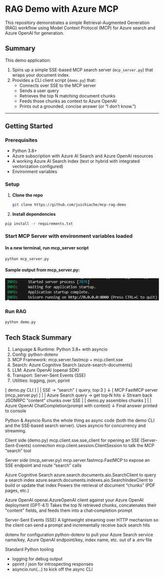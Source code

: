 # RAG Demo with Azure MCP

This repository demonstrates a simple Retrieval-Augmented Generation (RAG) workflow using Model Context Protocol (MCP) for Azure search and Azure OpenAI for generation.

## Summary

This demo application:

1. Spins up a simple SSE-based MCP search server (`mcp_server.py`) that wraps your document index.
2. Provides a CLI client script (`demo.py`) that:
   - Connects over SSE to the MCP server
   - Sends a user query
   - Retrieves the top N matching document chunks
   - Feeds those chunks as context to Azure OpenAI
   - Prints out a grounded, concise answer (or “I don’t know.”)

---

## Getting Started

### Prerequisites

- Python 3.8+
- Azure subscription with Azure AI Search and Azure OpenAI resources
- A working Azure AI Search index (text or hybrid with integrated vectorization configured)
- Environment variables

### Setup

1. **Clone the repo**  
   ```bash
   git clone https://github.com/juichiache/mcp-rag-demo

2. **Install dependencies**
```bash
pip install -r requirements.txt

```
### Start MCP Server with environment variables loaded
#### In a new terminal, run mcp_server script

```bash
python mcp_server.py
```

#### Sample output from mcp_server.py: 
![alt text](image.png)

### Run RAG 

```bash
python demo.py
```

## Tech Stack Summary
1. Language & Runtime: Python 3.8+ with asyncio
2. Config: python-dotenv
3. MCP Framework: mcp.server.fastmcp + mcp.client.sse
4. Search: Azure Cognitive Search (azure-search-documents)
5. LLM: Azure OpenAI (openai SDK)
6. Transport: Server-Sent Events (SSE)
7. Utilities: logging, json, pprint

[ demo.py CLI ]
     |
     |  SSE → “search” { query, top:3 }
     ↓
[ MCP FastMCP server (mcp_server.py) ]
     |
     |  Azure Search query → get top‐N hits
     ↓
   Stream back JSONRPC “content” chunks over SSE
     |
[ demo.py assembles chunks ]
     |
     |  Azure OpenAI ChatCompletion(prompt with context)
     ↓
  Final answer printed to console

Python & Asyncio
Runs the whole thing as async code (both the demo CLI and the SSE‐based search server). Uses asyncio for concurrency and streaming.

Client side (demo.py)
mcp.client.sse.sse_client for opening an SSE (Server-Sent-Events) connection
mcp.client.session.ClientSession to talk the MCP “search” tool

Server side (mcp_server.py)
mcp.server.fastmcp.FastMCP to expose an SSE endpoint and route “search” calls

Azure Cognitive Search
azure.search.documents.aio.SearchClient to query a search index
azure.search.documents.indexes.aio.SearchIndexClient to build or update that index
Powers the retrieval of document “chunks” (PDF pages, etc.)

Azure OpenAI
openai.AzureOpenAI client against your Azure OpenAI deployment (GPT-4.1)
Takes the top N retrieved chunks, concatenates their "content" fields, and feeds them into a chat‐completion prompt

Server-Sent Events (SSE)
A lightweight streaming over HTTP mechanism so the client can send a prompt and incrementally receive back search hits

dotenv for configuration
python-dotenv to pull your Azure Search service name/key, Azure OpenAI endpoint/key, index name, etc. out of a .env file

Standard Python tooling
- logging for debug output
- pprint / json for introspecting responses
- asyncio.run(...) to kick off the async CLI